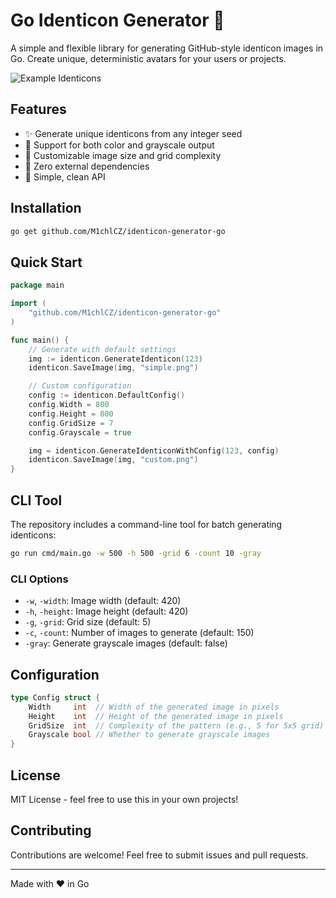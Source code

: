 # Go Identicon Generator 🎨

A simple and flexible library for generating GitHub-style identicon images in Go. Create unique, deterministic avatars for your users or projects.

![Example Identicons](https://github.blog/wp-content/uploads/2013/08/a3c4e2a0-04df-11e3-824c-7378e6550707.png?fit=2384%2C784)

## Features

- ✨ Generate unique identicons from any integer seed
- 🎨 Support for both color and grayscale output
- 🔧 Customizable image size and grid complexity
- 💪 Zero external dependencies
- 🚀 Simple, clean API

## Installation

```bash
go get github.com/M1chlCZ/identicon-generator-go
```

## Quick Start

```go
package main

import (
    "github.com/M1chlCZ/identicon-generator-go"
)

func main() {
    // Generate with default settings
    img := identicon.GenerateIdenticon(123)
    identicon.SaveImage(img, "simple.png")

    // Custom configuration
    config := identicon.DefaultConfig()
    config.Width = 800
    config.Height = 800
    config.GridSize = 7
    config.Grayscale = true

    img = identicon.GenerateIdenticonWithConfig(123, config)
    identicon.SaveImage(img, "custom.png")
}
```

## CLI Tool

The repository includes a command-line tool for batch generating identicons:

```bash
go run cmd/main.go -w 500 -h 500 -grid 6 -count 10 -gray
```

### CLI Options

- `-w`, `-width`: Image width (default: 420)
- `-h`, `-height`: Image height (default: 420)
- `-g`, `-grid`: Grid size (default: 5)
- `-c`, `-count`: Number of images to generate (default: 150)
- `-gray`: Generate grayscale images (default: false)

## Configuration

```go
type Config struct {
    Width     int  // Width of the generated image in pixels
    Height    int  // Height of the generated image in pixels
    GridSize  int  // Complexity of the pattern (e.g., 5 for 5x5 grid)
    Grayscale bool // Whether to generate grayscale images
}
```

## License

MIT License - feel free to use this in your own projects!

## Contributing

Contributions are welcome! Feel free to submit issues and pull requests.

---
Made with ❤️ in Go